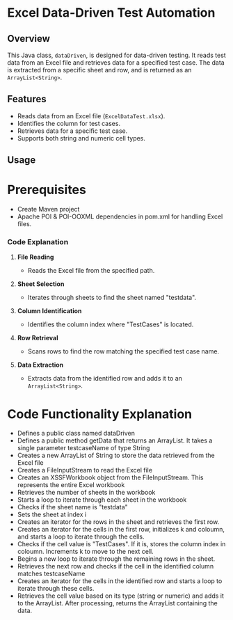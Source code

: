 # Excel Data-Driven Test Automation

## Overview

This Java class, `dataDriven`, is designed for data-driven testing. It reads test data from an Excel file and retrieves data for a specified test case. The data is extracted from a specific sheet and row, and is returned as an `ArrayList<String>`.

## Features

- Reads data from an Excel file (`ExcelDataTest.xlsx`).
- Identifies the column for test cases.
- Retrieves data for a specific test case.
- Supports both string and numeric cell types.

## Usage

# Prerequisites
- Create Maven project
- Apache POI & POI-OOXML dependencies in pom.xml for handling Excel files.

### Code Explanation

1. **File Reading**
   - Reads the Excel file from the specified path.

2. **Sheet Selection**
   - Iterates through sheets to find the sheet named "testdata".

3. **Column Identification**
   - Identifies the column index where "TestCases" is located.

4. **Row Retrieval**
   - Scans rows to find the row matching the specified test case name.

5. **Data Extraction**
   - Extracts data from the identified row and adds it to an `ArrayList<String>`.




# Code Functionality Explanation

- Defines a public class named dataDriven
-  Defines a public method getData that returns an ArrayList<String>. It takes a single parameter testcaseName of type String
- Creates a new ArrayList of String to store the data retrieved from the Excel file
- Creates a FileInputStream to read the Excel file 
- Creates an XSSFWorkbook object from the FileInputStream. This represents the entire Excel workbook
- Retrieves the number of sheets in the workbook
-  Starts a loop to iterate through each sheet in the workbook
- Checks if the sheet name is "testdata"
- Sets the sheet at index i
- Creates an iterator for the rows in the sheet and retrieves the first row.
- Creates an iterator for the cells in the first row, initializes k and coloumn, and starts a loop to iterate through the cells.
- Checks if the cell value is "TestCases". If it is, stores the column index in coloumn. Increments k to move to the next cell.
- Begins a new loop to iterate through the remaining rows in the sheet.
- Retrieves the next row and checks if the cell in the identified column matches testcaseName
- Creates an iterator for the cells in the identified row and starts a loop to iterate through these cells.
- Retrieves the cell value based on its type (string or numeric) and adds it to the ArrayList. After processing, returns the ArrayList containing the data.
